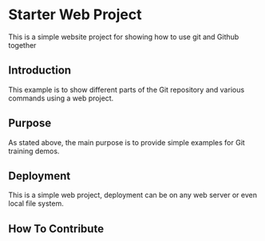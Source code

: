 # Starter Web Project

This is a simple website project for showing how to use git and Github together

## Introduction

This example is to show different parts of the Git repository and various commands using a web project.

## Purpose

As stated above, the main purpose is to
provide simple examples for Git training demos.

## Deployment

This is a simple web project, deployment can be on any web server or even local file system.

## How To Contribute